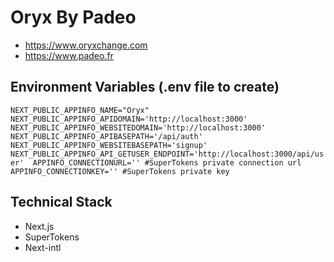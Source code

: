 # Oryx By Padeo
- <https://www.oryxchange.com>
- <https://www.padeo.fr>


## Environment Variables (.env file to create)

``
NEXT_PUBLIC_APPINFO_NAME="Oryx" 
NEXT_PUBLIC_APPINFO_APIDOMAIN='http://localhost:3000' 
NEXT_PUBLIC_APPINFO_WEBSITEDOMAIN='http://localhost:3000' 
NEXT_PUBLIC_APPINFO_APIBASEPATH='/api/auth' 
NEXT_PUBLIC_APPINFO_WEBSITEBASEPATH='signup' 
NEXT_PUBLIC_APPINFO_API_GETUSER_ENDPOINT='http://localhost:3000/api/user' 
APPINFO_CONNECTIONURL='' #SuperTokens private connection url 
APPINFO_CONNECTIONKEY='' #SuperTokens private key
``


## Technical Stack

- Next.js
- SuperTokens
- Next-intl